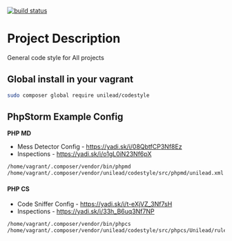 [![build status](http://code.unilead.net/unilead/codestyle/badges/master/build.svg)](http://code.unilead.net/unilead/codestyle/commits/master)

# Project Description

General code style for All projects


## Global install in your vagrant
```sh
sudo composer global require unilead/codestyle
```


## PhpStorm Example Config

**PHP MD**

 * Mess Detector Config - https://yadi.sk/i/08QbtfCP3Nf8Ez
 * Inspections - https://yadi.sk/i/o1gL0iN23Nf6pX

```sh
/home/vagrant/.composer/vendor/bin/phpmd
/home/vagrant/.composer/vendor/unilead/codestyle/src/phpmd/unilead.xml
```

#### PHP CS
 * Code Sniffer Config - https://yadi.sk/i/t-eXjVZ_3Nf7sH
 * Inspections - https://yadi.sk/i/33h_B6uq3Nf7NP

```sh
/home/vagrant/.composer/vendor/bin/phpcs
/home/vagrant/.composer/vendor/unilead/codestyle/src/phpcs/Unilead/ruleset.xml
```
